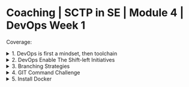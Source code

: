 # Coaching | SCTP in SE | Module 4 | DevOps Week 1

Coverage:

<details>
<summary>1. DevOps is first a mindset, then toolchain</summary>

## <u>The Problem of Dev and Ops being separate team</u>

- Dev and Ops are two separate disciplines
- Development Team (Dev) is responsible for producing feature / bug fix
- Ops Team is responsible for releasing tested code into production

> Ponder: After features are developed, Dev hands over to Ops for deployment and continuous monitoring in production. What could go wrong?

> Ponder: What do you think are the challenges in merging two disciplines into one?

## <u> Principles of DevOps </u>

- Maintain version control on all production artifacts
- Implement CI/CD
- Automate acceptance testing of specifications of the system
- Enforce peer review processes
- Create a culture of high trust
- Instate proactive monitoring practices
- Foster win-win relationships across the organization

## <u> Benefits of DevOps </u>

- Speed
- Rapid Delivery
- Reliability
- Scale
- Improved Collaboration
- Security

## <u>When Dev and Ops comes together...</u>

<img src="./assets/dev-and-ops.png" />

In the beginning, DevOps engineers are transitted from either Development of Operational background. Hence, a DevOps engineer would either lean more towards development or operations. 

> Ponder: What knowledge and skillsets do you think are essential to make a great DevOps Engineer?

</details>

<details>
<summary> 2. DevOps Enable The Shift-left Initiatives </summary>

<img src="https://static.wixstatic.com/media/879dca_dbbbcbf7e6564025a4afb533a1e6d622~mv2.png/v1/fill/w_1289,h_697,al_c,q_90,enc_auto/879dca_dbbbcbf7e6564025a4afb533a1e6d622~mv2.png" />

- DevOps enables test automation
- Test automation enables fast feedback loop should there be failure
- This means Business Analyst / Product Owner is able to define test cases before development (commonly [BDD](https://www.browserstack.com/guide/what-is-bdd))
- Developers is able to adopt the [red, green, refactor](https://medium.com/@tunkhine126/red-green-refactor-42b5b643b506) approach to develop user stories 

</details>

<details>

<summary> 3. Branching Strategies </summary>

Popular Branching Strategies:

1. Git Flow [Link](https://miro.medium.com/v2/resize:fit:1400/1*3-0EDzE63S_UZx2KbIz_dg.png)
1. GitHub Flow [Link](https://cdn.hashnode.com/res/hashnode/image/upload/v1668070000889/rvf5Hx764.png)
1. GitLab Flow [Link](https://media.licdn.com/dms/image/C4E12AQFo229gEeSTKw/article-inline_image-shrink_1500_2232/0/1620932570960?e=1717027200&v=beta&t=6FXLtYyYj2qaBZxzWzzHxZg9ZSlF-HfCCVhFUHVKqqc)
1. Trunk Based Development [Link](https://www.optimizely.com/contentassets/569ac3ee0b124da19a5ac9ea2e8b2b4d/trunk-based-development.png)

> Ponder: How does branching strategies affect how you configure CICD?

</details>

<details>
<summary>4. GIT Command Challenge</summary>

## <u>Use Case</u>

You are part of a development team that uses GitHub Flow. Your tech lead has assigned you a feature and has created a branch for you `feature/feat-111-login-with-google-sso` and you have successfully cloned this branch into your local machine using the following command:

```
git clone https://github.com/your_organization/my_project
cd my_project
git checkout feature/feat-111-login-with-google-sso
code . # you started a visual code to work on the feature
```

Now, you have completed the feature and is ready to commit your changes and push it back to the same branch remotely. What should your GIT commands be?

```sh
# Your input
```
</details>

<details>
<summary> 5. Install Docker </summary>

[Docker](https://docs.docker.com/desktop/)

Commands to test:

```
where docker # windows
which docker # mac or linux
```

</details>
